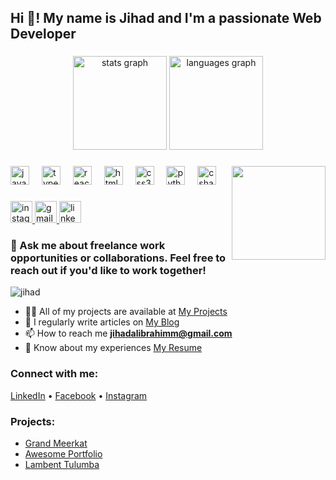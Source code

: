 <h2 align="left">Hi 👋! My name is Jihad and I'm a passionate Web Developer </h2>

###

<div align="center">
  <img src="https://github-readme-stats.vercel.app/api?username=jihado-i&hide_title=false&hide_rank=false&show_icons=true&include_all_commits=true&count_private=true&disable_animations=false&theme=dracula&locale=en&hide_border=false" height="150" alt="stats graph" />
  <img src="https://github-readme-stats.vercel.app/api/top-langs?username=jihado-i&locale=en&hide_title=false&layout=compact&card_width=320&langs_count=5&theme=dracula&hide_border=false" height="150" alt="languages graph" />
</div>

###

<img align="right" height="150" src="https://i.imgflip.com/65efzo.gif" />

###

<div align="left">
  <img src="https://cdn.jsdelivr.net/gh/devicons/devicon/icons/javascript/javascript-original.svg" height="30" alt="javascript logo" />
  <img width="12" />
  <img src="https://cdn.jsdelivr.net/gh/devicons/devicon/icons/typescript/typescript-original.svg" height="30" alt="typescript logo" />
  <img width="12" />
  <img src="https://cdn.jsdelivr.net/gh/devicons/devicon/icons/react/react-original.svg" height="30" alt="react logo" />
  <img width="12" />
  <img src="https://cdn.jsdelivr.net/gh/devicons/devicon/icons/html5/html5-original.svg" height="30" alt="html5 logo" />
  <img width="12" />
  <img src="https://cdn.jsdelivr.net/gh/devicons/devicon/icons/css3/css3-original.svg" height="30" alt="css3 logo" />
  <img width="12" />
  <img src="https://cdn.jsdelivr.net/gh/devicons/devicon/icons/python/python-original.svg" height="30" alt="python logo" />
  <img width="12" />
  <img src="https://cdn.jsdelivr.net/gh/devicons/devicon/icons/csharp/csharp-original.svg" height="30" alt="csharp logo" />
</div>

###

<div align="left">
  <a href="https://instagram.com/jihad_elibrahimm" target="_blank">
    <img src="https://img.shields.io/static/v1?message=Instagram&logo=instagram&label=&color=E4405F&logoColor=white&labelColor=&style=for-the-badge" height="35" alt="instagram logo" />
  </a>
  <a href="mailto:jihadalibrahimm@gmail.com">
    <img src="https://img.shields.io/static/v1?message=Gmail&logo=gmail&label=&color=D14836&logoColor=white&labelColor=&style=for-the-badge" height="35" alt="gmail logo" />
  </a>
  <a href="https://www.linkedin.com/in/jihad-alibrahim-a2712a195/?locale=tr_TR" target="_blank">
    <img src="https://img.shields.io/static/v1?message=LinkedIn&logo=linkedin&label=&color=0077B5&logoColor=white&labelColor=&style=for-the-badge" height="35" alt="linkedin logo" />
  </a>
</div>

###

<h3 align="left">💬 Ask me about freelance work opportunities or collaborations. Feel free to reach out if you'd like to work together!</h3>

<p align="left"> <img src="https://komarev.com/ghpvc/?username=jihado-i&label=Profile%20views&color=0e75b6&style=flat" alt="jihad" /> </p>

- 👨‍💻 All of my projects are available at [My Projects](https://github.com/jihado-i)
- 📝 I regularly write articles on [My Blog](https://jihado.com/)
- 📫 How to reach me **jihadalibrahimm@gmail.com**
- 📄 Know about my experiences [My Resume](https://jihado.com/)

###

<h3 align="left">Connect with me:</h3>
<p align="left">
  <a href="https://linkedin.com/in/jihad-alibrahim" target="blank">LinkedIn</a> •
  <a href="https://www.facebook.com/profile.php?id=100092865439805" target="blank">Facebook</a> •
  <a href="https://instagram.com/jihad_elibrahimm" target="blank">Instagram</a>
</p>

<h3 align="left">Projects:</h3>
<ul>
  <li><a href="https://grand-meerkat-cc92b1.netlify.app/">Grand Meerkat</a></li>
  <li><a href="https://jihado-i.github.io/AwesomePortfolio/">Awesome Portfolio</a></li>
  <li><a href="https://lambent-tulumba-afbeec.netlify.app/">Lambent Tulumba</a></li>
</ul>
